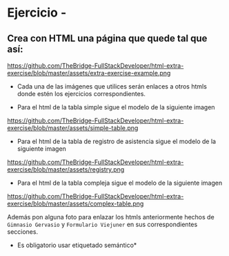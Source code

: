 # Ejercicio -

## Crea con HTML una página que quede tal que así:

https://github.com/TheBridge-FullStackDeveloper/html-extra-exercise/blob/master/assets/extra-exercise-example.png

- Cada una de las imágenes que utilices serán enlaces a otros htmls donde estén los ejercicios correspondientes.

- Para el html de la tabla simple sigue el modelo de la siguiente imagen

https://github.com/TheBridge-FullStackDeveloper/html-extra-exercise/blob/master/assets/simple-table.png

- Para el html de la tabla de registro de asistencia sigue el modelo de la siguiente imagen

https://github.com/TheBridge-FullStackDeveloper/html-extra-exercise/blob/master/assets/registry.png

- Para el html de la tabla compleja sigue el modelo de la siguiente imagen

https://github.com/TheBridge-FullStackDeveloper/html-extra-exercise/blob/master/assets/complex-table.png

Además pon alguna foto para enlazar los htmls anteriormente hechos de `Gimnasio Gervasio` y `Formulario Viejuner` en sus correspondientes secciones.

- Es obligatorio usar etiquetado semántico\*
